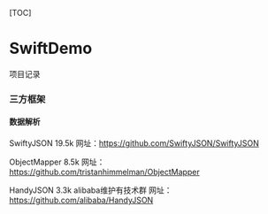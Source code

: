 [TOC]
# SwiftDemo

项目记录

### 三方框架

#### 数据解析

SwiftyJSON      19.5k                     网址：https://github.com/SwiftyJSON/SwiftyJSON

ObjectMapper    8.5k                      网址：https://github.com/tristanhimmelman/ObjectMapper
 
HandyJSON       3.3k alibaba维护有技术群    网址：https://github.com/alibaba/HandyJSON




